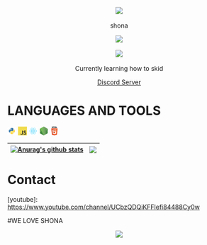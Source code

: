 <p align="center">  
<img src="https://tse3.mm.bing.net/th?id=OIP.PdBgDU1Rk7L3Ims9SxOa7QHaDp&pid=Api&P=0&h=180">
</p>
<p align="center">
    shona
<p align="center">  
<img src="https://komarev.com/ghpvc/?username=weloveusyrus&color=grey">
</p>
    <p align="center">
  <img src="https://discord.c99.nl/widget/theme-2/410197890993094666.png"/>
</p>
<p align="center">
Currently learning how to skid
<p align="center">
    <a href="https://discord.gg/">Discord Server</a>
    
# LANGUAGES AND TOOLS

<code><img height="20" src="https://raw.githubusercontent.com/github/explore/80688e429a7d4ef2fca1e82350fe8e3517d3494d/topics/python/python.png"></code>
<code><img height="20" src="https://raw.githubusercontent.com/github/explore/80688e429a7d4ef2fca1e82350fe8e3517d3494d/topics/javascript/javascript.png"></code>
<code><img height="20" src="https://raw.githubusercontent.com/github/explore/80688e429a7d4ef2fca1e82350fe8e3517d3494d/topics/react/react.png"></code>
<code><img height="20" src="https://raw.githubusercontent.com/github/explore/80688e429a7d4ef2fca1e82350fe8e3517d3494d/topics/nodejs/nodejs.png"></code>
<code><img height="20" src="https://raw.githubusercontent.com/github/explore/80688e429a7d4ef2fca1e82350fe8e3517d3494d/topics/html/html.png"></code>


| <a href="https://github.com/SHONA00/github-readme-stats"><img align="center" src="https://github-readme-stats.vercel.app/api?username=SHONA00&show_icons=true&include_all_commits=true&theme=buefy&hide_border=true" alt="Anurag's github stats" /></a> | <a href="https://github.com/SHONA00/github-readme-stats"><img align="center" src="https://github-readme-stats.vercel.app/api/top-langs/?username=anuraghazra&layout=compact&theme=buefy&hide_border=true" /></a> |
| ------------- | ------------- |

# Contact
[youtube]: https://www.youtube.com/channel/UCbzQDQiKFFlefi84488Cy0w </br>


#WE LOVE SHONA
<p align="center">
  <a href="https://github.com/SHONA00">
    <img src="https://avatars.githubusercontent.com/u/144094389?s=50&u=2445cd14f3f6d5743ff6d45a2163067556e92704&v=4"/>
     </a>
</p>
